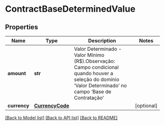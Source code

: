 # ContractBaseDeterminedValue

## Properties
Name | Type | Description | Notes
------------ | ------------- | ------------- | -------------
**amount** | **str** | Valor Determinado - Valor Mínimo (R$).Observação: Campo condicional quando houver a seleção do domínio ‘Valor Determinado’ no campo ‘Base de Contratação’  | 
**currency** | [**CurrencyCode**](CurrencyCode.md) |  | [optional] 

[[Back to Model list]](../README.md#documentation-for-models) [[Back to API list]](../README.md#documentation-for-api-endpoints) [[Back to README]](../README.md)

